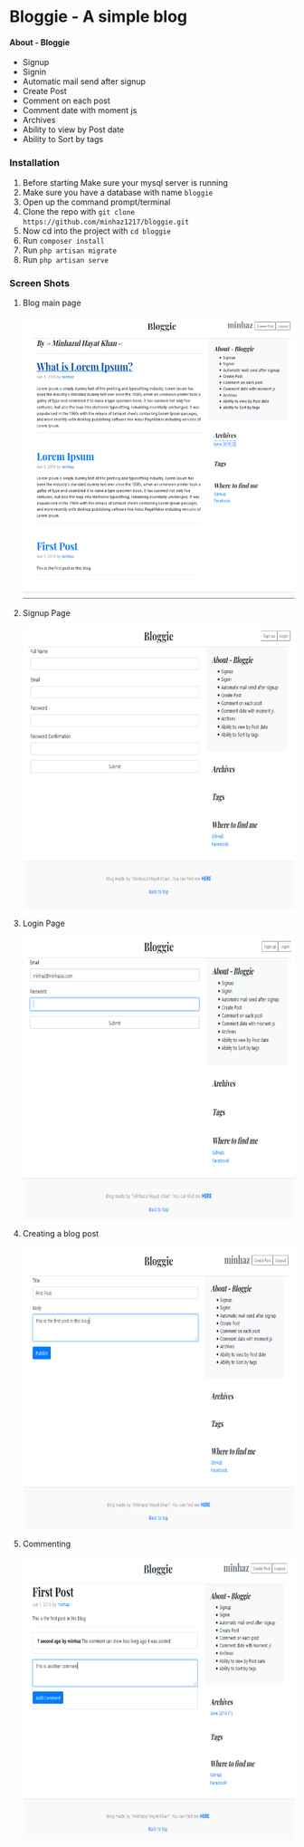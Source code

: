 # Bloggie - A simple blog



#### About - Bloggie

- Signup
- Signin
- Automatic mail send after signup
- Create Post
- Comment on each post
- Comment date with moment js
- Archives
- Ability to view by Post date
- Ability to Sort by tags

### Installation

1. Before starting Make sure your mysql server is running
2. Make sure you have a database with name `bloggie`
3. Open up the command prompt/terminal
4. Clone the repo with `git clone https://github.com/minhaz1217/bloggie.git`
5. Now cd into the project with `cd bloggie`
6. Run `composer install`
7. Run `php artisan migrate`
8. Run `php artisan serve`

### Screen Shots

1. Blog main page

   <img src="https://raw.githubusercontent.com/minhaz1217/bloggie/master/IMAGES/image6.PNG" width=700 height=500>

2. Signup Page

   <img src="https://raw.githubusercontent.com/minhaz1217/bloggie/master/IMAGES/image2.PNG" width=700 height=500>

3. Login Page

   <img src="https://raw.githubusercontent.com/minhaz1217/bloggie/master/IMAGES/image3.PNG" width=700 height=500>

4. Creating a blog post

   <img src="https://raw.githubusercontent.com/minhaz1217/bloggie/master/IMAGES/image4.PNG" width=700 height=500>

5. Commenting

   <img src="https://raw.githubusercontent.com/minhaz1217/bloggie/master/IMAGES/image5.PNG" width=700 height=500>